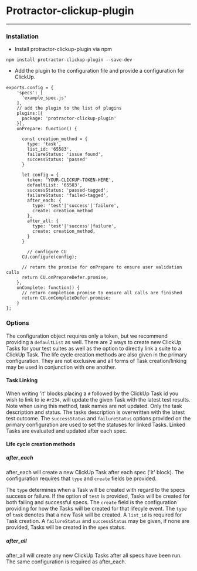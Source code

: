 # Protractor-clickup-plugin
---

### Installation

- Install protractor-clickup-plugin via npm

`npm install protractor-clickup-plugin --save-dev`

- Add the plugin to the configuration file and provide a configuration for ClickUp.

```
exports.config = {
    'specs': [
      'example_spec.js'
    ],
    // add the plugin to the list of plugins
    plugins:[{
      package: 'protractor-clickup-plugin'
  	}],
    onPrepare: function() {

	  const creation_method = {
        type: 'task',
        list_id: '65583',
        failureStatus: 'issue found',
        successStatus: 'passed'
      }
      
      let config = {
        token: 'YOUR-CLICKUP-TOKEN-HERE',
        defaultList: '65583',
        successStatus: 'passed-tagged',
        failureStatus: 'failed-tagged',
        after_each: {
          type: 'test'|'success'|'failure',
          create: creation_method
        },
        after_all: {
          type: 'test'|'success'|failure',
          create: creation_method,
        }
      }

	    // configure CU 
      CU.configure(config);

      // return the promise for onPrepare to ensure user validation calls
      return CU.onPrepareDefer.promise;
    },
    onComplete: function() {
      // return completion promise to ensure all calls are finished
      return CU.onCompleteDefer.promise;
    }
};
```
	
### Options

The configuration object requires only a token, but we recommend providing a `defaultList` as well. There are 2 ways to create new ClickUp Tasks for your test suites as well as the option to directly link a suite to a ClickUp Task. The life cycle creation methods are also given in the primary configuration. They are not exclusive and all forms of Task creation/linking may be used in conjunction with one another.

#### Task Linking
When writing 'it' blocks placing a `#` followed by the ClickUp Task id you wish to link to ie `#r234`, will update the given Task with the latest test results. Note when using this method, task names are not updated. Only the task description and status. The tasks description is overwritten with the latest test outcome. The `successStatus` and `failureStatus` options provided on the primary configuration are used to set the statuses for linked Tasks. Linked Tasks are evaluated and updated after each spec.


#### Life cycle creation methods

##### after_each
after_each will create a new ClickUp Task after each spec ('it' block). The configuration requires that `type` and `create` fields be provided. 

The `type` determines when a Task will be created with regard to the specs success or failure. If the option of `test` is provided, Tasks will be created for both failing and successful specs. The `create` field is the configuration providing for how the Tasks will be created for that lifecyle event. The `type` of `task` denotes that a new Task will be created. A `list_id` is required for Task creation. A `failureStatus` and `successStatus` may be given, if none are provided, Tasks will be created in the `open` status.


##### after_all
after_all will create any new ClickUp Tasks after all specs have been run. The same configuration is required as after_each.













